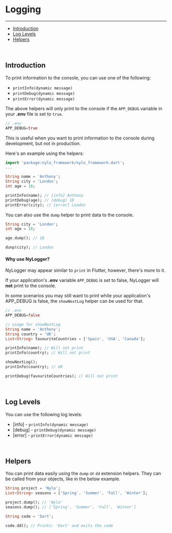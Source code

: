 # Logging

---

<a name="section-1"></a>
- [Introduction](#introduction "Introduction")
- [Log Levels](#log-levels "Log Levels")
- [Helpers](#helpers "Helpers")


<a name="introduction"></a>
<br>

## Introduction

To print information to the console, you can use one of the following:

- `printInfo(dynamic message)`
- `printDebug(dynamic message)`
- `printError(dynamic message)`

The above helpers will only print to the console if the `APP_DEBUG` variable in your **.env** file is set to `true`.

``` dart
// .env
APP_DEBUG=true
```

This is useful when you want to print information to the console during development, but not in production.

Here's an example using the helpers:


``` dart
import 'package:nylo_framework/nylo_framework.dart';
...

String name = 'Anthony';
String city = 'London';
int age = 18;

printInfo(name); // [info] Anthony
printDebug(age); // [debug] 18
printError(city); // [error] London
```

You can also use the `dump` helper to print data to the console.

``` dart
String city = 'London';
int age = 18;

age.dump(); // 18

dunp(city); // London
```

#### Why use NyLogger?

NyLogger may appear similar to `print` in Flutter, however, there's more to it. 

If your application's **.env** variable `APP_DEBUG` is set to false, NyLogger will **not** print to the console.

In some scenarios you may still want to print while your application's APP_DEBUG is false, the `showNextLog` helper can be used for that.

``` dart
// .env
APP_DEBUG=false

// usage for showNextLog
String name = 'Anthony';
String country = 'UK';
List<String> favouriteCountries = ['Spain', 'USA', 'Canada'];

printInfo(name); // Will not print
printInfo(country); // Will not print

showNextLog();
printInfo(country); // UK

printDebug(favouriteCountries); // Will not print
```

<a name="log-levels"></a>
<br>

## Log Levels

You can use the following log levels:

- [info] - `printInfo(dynamic message)`
- [debug] - `printDebug(dynamic message)`
- [error] - `printError(dynamic message)`


<a name="helpers"></a>
<br>

## Helpers

You can print data easily using the `dump` or `dd` extension helpers.
They can be called from your objects, like in the below example.

``` dart
String project = 'Nylo';
List<String> seasons = ['Spring', 'Summer', 'Fall', 'Winter'];

project.dump(); // 'Nylo'
seasons.dump(); // ['Spring', 'Summer', 'Fall', 'Winter']

String code = 'Dart';

code.dd(); // Prints: 'Dart' and exits the code
```

